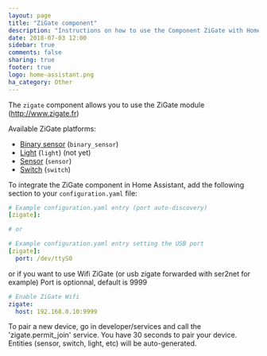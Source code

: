 ```yaml
---
layout: page
title: "ZiGate component"
description: "Instructions on how to use the Component ZiGate with Home Assistant."
date: 2018-07-03 12:00
sidebar: true
comments: false
sharing: true
footer: true
logo: home-assistant.png
ha_category: Other
---
```



The `zigate` component allows you to use the ZiGate module (http://www.zigate.fr)


Available ZiGate platforms:

- [Binary sensor](/components/binary_sensor/) (`binary_sensor`)
- [Light](/components/light/) (`light`) (not yet)
- [Sensor](/components/sensor/) (`sensor`)
- [Switch](/components/switch/) (`switch`)

To integrate the ZiGate component in Home Assistant, add the following section to your `configuration.yaml` file:

```yaml
# Example configuration.yaml entry (port auto-discovery)
[zigate]:

# or

# Example configuration.yaml entry setting the USB port
[zigate]:
  port: /dev/ttyS0
```

or
if you want to use Wifi ZiGate (or usb zigate forwarded with ser2net for example)
Port is optionnal, default is 9999 

```yaml
# Enable ZiGate Wifi
zigate:
  host: 192.168.0.10:9999

```

To pair a new device, go in developer/services and call the 'zigate.permit\_join' service.
You have 30 seconds to pair your device.
Entities (sensor, switch, light, etc) will be auto-generated.

